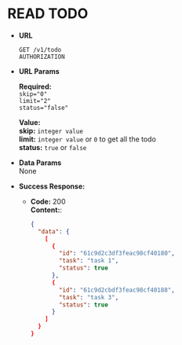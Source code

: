 # READ TODO

- **URL**

  `GET /v1/todo` <br/>
  `AUTHORIZATION`

- **URL Params**

  **Required:** <br/>
  `skip="0"` <br/>
  `limit="2"` <br/>
  `status="false"`

  **Value:** <br/>
  **skip:** `integer value` <br/>
  **limit:** `integer value` or `0` to get all the todo <br/>
  **status:** `true` or `false`

- **Data Params** <br/>
  None

- **Success Response:**

  - **Code:** 200 <br/>
    **Content:**:

    ```json
    {
      "data": {
        [
          {
            "id": "61c9d2c3df3feac98cf40180",
            "task": "task 1",
            "status": true
          },
          {
            "id": "61c9d2cbdf3feac98cf40188",
            "task": "task 3",
            "status": true
          }
        ]
      }
    }
    ```
